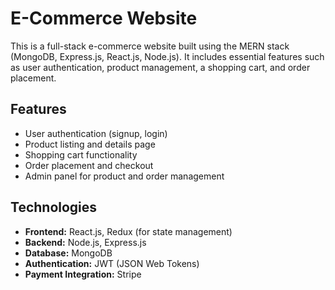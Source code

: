 # E-Commerce Website

This is a full-stack e-commerce website built using the MERN stack (MongoDB, Express.js, React.js, Node.js). It includes essential features such as user authentication, product management, a shopping cart, and order placement.

## Features

- User authentication (signup, login)
- Product listing and details page
- Shopping cart functionality
- Order placement and checkout
- Admin panel for product and order management

## Technologies

- **Frontend:** React.js, Redux (for state management)
- **Backend:** Node.js, Express.js
- **Database:** MongoDB
- **Authentication:** JWT (JSON Web Tokens)
- **Payment Integration:** Stripe

